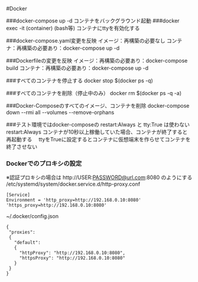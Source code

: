 #Docker 

###docker-compose up -d 
コンテナをバックグラウンド起動
###docker exec -it (container) (bash等)
コンテナにttyを有効化する

###docker-compose.yaml変更を反映
イメージ：再構築の必要なし
コンテナ：再構築の必要あり：docker-compose up -d

###Dockerfileの変更を反映
イメージ：再構築の必要あり：docker-compose build
コンテナ：再構築の必要あり：docker-compose up -d

###すべてのコンテナを停止する
docker stop $(docker ps -q)

###すべてのコンテナを削除（停止中のみ）
docker rm $(docker ps -q -a)

###Docker-Composeのすべてのイメージ、コンテナを削除
docker-compose down --rmi all --volumes --remove-orphans

###テスト環境ではdocker-composeの restart:Always と tty:True は使わない
restart:Always コンテナが10秒以上稼働していた場合、コンテナが終了すると再起動する　
ttyをTrueに設定するとコンテナに仮想端末を作らせてコンテナを終了させない

### Dockerでのプロキシの設定
※認証プロキシの場合は http://USER:PASSWORD@url.com:8080 のようにする
/etc/systemd/system/docker.service.d/http-proxy.conf
```
[Service]
Environment = 'http_proxy=http://192.168.0.10:8080' 'https_proxy=http://192.168.0.10:8080'
```
~/.docker/config.json
```
{
 "proxies":
 {
   "default":
   {
     "httpProxy": "http://192.168.0.10:8080",
     "httpsProxy": "http://192.168.0.10:8080"
   }
 }
}
```
